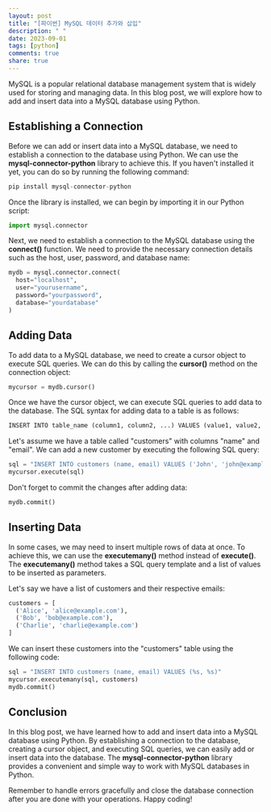 ```yaml
---
layout: post
title: "[파이썬] MySQL 데이터 추가와 삽입"
description: " "
date: 2023-09-01
tags: [python]
comments: true
share: true
---
```


MySQL is a popular relational database management system that is widely used for storing and managing data. In this blog post, we will explore how to add and insert data into a MySQL database using Python.

## Establishing a Connection

Before we can add or insert data into a MySQL database, we need to establish a connection to the database using Python. We can use the **mysql-connector-python** library to achieve this. If you haven't installed it yet, you can do so by running the following command:

```python
pip install mysql-connector-python
```

Once the library is installed, we can begin by importing it in our Python script:

```python
import mysql.connector
```

Next, we need to establish a connection to the MySQL database using the **connect()** function. We need to provide the necessary connection details such as the host, user, password, and database name:

```python
mydb = mysql.connector.connect(
  host="localhost",
  user="yourusername",
  password="yourpassword",
  database="yourdatabase"
)
```

## Adding Data

To add data to a MySQL database, we need to create a cursor object to execute SQL queries. We can do this by calling the **cursor()** method on the connection object:

```python
mycursor = mydb.cursor()
```

Once we have the cursor object, we can execute SQL queries to add data to the database. The SQL syntax for adding data to a table is as follows:

```python
INSERT INTO table_name (column1, column2, ...) VALUES (value1, value2, ...)
```

Let's assume we have a table called "customers" with columns "name" and "email". We can add a new customer by executing the following SQL query:

```python
sql = "INSERT INTO customers (name, email) VALUES ('John', 'john@example.com')"
mycursor.execute(sql)
```

Don't forget to commit the changes after adding data:

```python
mydb.commit()
```

## Inserting Data

In some cases, we may need to insert multiple rows of data at once. To achieve this, we can use the **executemany()** method instead of **execute()**. The **executemany()** method takes a SQL query template and a list of values to be inserted as parameters.

Let's say we have a list of customers and their respective emails:

```python
customers = [
  ('Alice', 'alice@example.com'),
  ('Bob', 'bob@example.com'),
  ('Charlie', 'charlie@example.com')
]
```

We can insert these customers into the "customers" table using the following code:

```python
sql = "INSERT INTO customers (name, email) VALUES (%s, %s)"
mycursor.executemany(sql, customers)
mydb.commit()
```

## Conclusion

In this blog post, we have learned how to add and insert data into a MySQL database using Python. By establishing a connection to the database, creating a cursor object, and executing SQL queries, we can easily add or insert data into the database. The **mysql-connector-python** library provides a convenient and simple way to work with MySQL databases in Python.

Remember to handle errors gracefully and close the database connection after you are done with your operations. Happy coding!